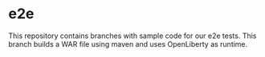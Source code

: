 # e2e

This repository contains branches with sample code for our e2e tests. This branch builds a WAR file using maven and uses OpenLiberty as runtime.
